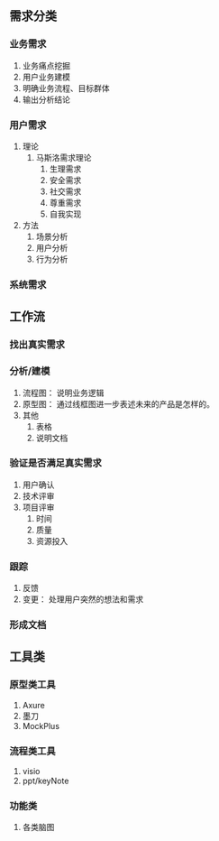 ## 需求分类

### 业务需求

1. 业务痛点挖掘
2. 用户业务建模
3. 明确业务流程、目标群体
4. 输出分析结论

### 用户需求

1. 理论
   1. 马斯洛需求理论
      1. 生理需求
      2. 安全需求
      3. 社交需求
      4. 尊重需求
      5. 自我实现
2. 方法
   1. 场景分析
   2. 用户分析
   3. 行为分析

### 系统需求

## 工作流

### 找出真实需求

### 分析/建模

1. 流程图： 说明业务逻辑
2. 原型图： 通过线框图进一步表述未来的产品是怎样的。
3. 其他
   1. 表格
   2. 说明文档

### 验证是否满足真实需求

1. 用户确认
2. 技术评审
3. 项目评审
   1. 时间
   2. 质量
   3. 资源投入

### 跟踪

1. 反馈
2. 变更： 处理用户突然的想法和需求

### 形成文档

## 工具类

### 原型类工具

1. Axure
2. 墨刀
3. MockPlus

### 流程类工具

1. visio
2. ppt/keyNote

### 功能类

1. 各类脑图






